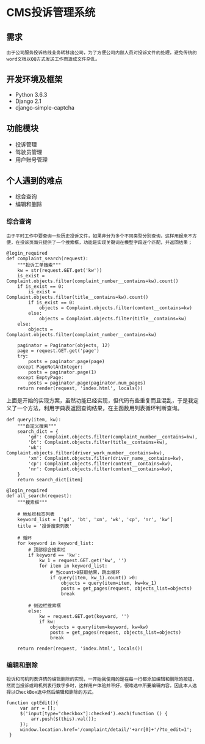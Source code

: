 # CMS投诉管理系统

## 需求
    由于公司服务投诉热线业务转移出公司，为了方便公司内部人员对投诉文件的处理，避免传统的word文档以QQ方式发送工作而造成文件杂乱。

## 开发环境及框架
- Python 3.6.3
- Django 2.1
- django-simple-captcha

## 功能模块
- 投诉管理
- 驾驶员管理
- 用户账号管理

## 个人遇到的难点
- 综合查询
- 编辑和删除

### 综合查询
    由于平时工作中要查询一些历史投诉文件，如果非分为多个不同类型分别查询，这样用起来不方便，在投诉页面只提供了一个搜索框，功能是实现关键词在模型字段逐个匹配，并返回结果；
  

```
@login_required
def complaint_search(request):
    """投诉工单搜索"""
    kw = str(request.GET.get('kw'))
    is_exist = Complaint.objects.filter(complaint_number__contains=kw).count()
    if is_exist == 0:
        is_exist = Complaint.objects.filter(title__contains=kw).count()
        if is_exist == 0:
            objects = Complaint.objects.filter(content__contains=kw)
        else:
            objects = Complaint.objects.filter(title__contains=kw)
    else:
        objects = Complaint.objects.filter(complaint_number__contains=kw)

    paginator = Paginator(objects, 12)
    page = request.GET.get('page')
    try:
        posts = paginator.page(page)
    except PageNotAnInteger:
        posts = paginator.page(1)
    except EmptyPage:
        posts = paginator.page(paginator.num_pages)
    return render(request, 'index.html', locals())
```

上面是开始的实现方案，虽然功能已经实现，但代码有些重复而且混乱，于是我定义了一个方法，利用字典表返回查询结果，在主函数用列表循环判断查询。

```
def query(item, kw):
    """自定义搜索"""
    search_dict = {
        'gd': Complaint.objects.filter(complaint_number__contains=kw),
        'bt': Complaint.objects.filter(title__contains=kw),
        'wk': Complaint.objects.filter(driver_work_number__contains=kw),
        'xm': Complaint.objects.filter(driver_name__contains=kw),
        'cp': Complaint.objects.filter(content__contains=kw),
        'nr': Complaint.objects.filter(content__contains=kw),
    }
    return search_dict[item]

@login_required
def all_search(request):
    """搜索框"""

    # 地址栏标签列表
    keyword_list = ['gd', 'bt', 'xm', 'wk', 'cp', 'nr', 'kw']
    title = '投诉搜索列表'

    # 循环
    for keyword in keyword_list:
        # 顶部综合搜索栏
        if keyword == 'kw':
            kw_1 = request.GET.get('kw', '')
            for item in keyword_list:
                # 当count>0获取结果，跳出循环
                if query(item, kw_1).count() >0:
                    objects = query(item=item, kw=kw_1)
                    posts = get_pages(request, objects_list=objects)
                    break

        # 侧边栏搜索框
        else:
            kw = request.GET.get(keyword, '')
            if kw:
                objects = query(item=keyword, kw=kw)
                posts = get_pages(request, objects_list=objects)
                break

    return render(request, 'index.html', locals())
```

### 编辑和删除
    投诉和司机列表详情的编辑删除的实现，一开始我使用的是在每一行都添加编辑和删除的按钮，然而当投诉或司机列表行数字多时，这样用户体验并不好，很难选中所要编辑内容，因此本人选择以CheckBox选中然后编辑和删除的方式。


```
function cptEdit(){
     var arr = [];
     $('input[type="checkbox"]:checked').each(function () {
         arr.push($(this).val());
     });
     window.location.href='/complaint/detail/'+arr[0]+'/?to_edit=1';
 }
```
